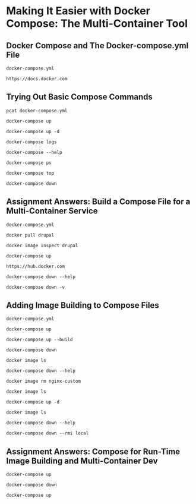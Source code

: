 # Making It Easier with Docker Compose: The Multi-Container Tool

## Docker Compose and The Docker-compose.yml File
```
docker-compose.yml

https://docs.docker.com
```

## Trying Out Basic Compose Commands
```
pcat docker-compose.yml

docker-compose up

docker-compose up -d

docker-compose logs

docker-compose --help

docker-compose ps

docker-compose top

docker-compose down
```

## Assignment Answers: Build a Compose File for a Multi-Container Service
```
docker-compose.yml

docker pull drupal

docker image inspect drupal

docker-compose up

https://hub.docker.com

docker-compose down --help

docker-compose down -v
```

## Adding Image Building to Compose Files
```
docker-compose.yml

docker-compose up

docker-compose up --build

docker-compose down

docker image ls

docker-compose down --help

docker image rm nginx-custom

docker image ls

docker-compose up -d

docker image ls

docker-compose down --help

docker-compose down --rmi local
```

## Assignment Answers: Compose for Run-Time Image Building and Multi-Container Dev
```
docker-compose up

docker-compose down

docker-compose up
```

